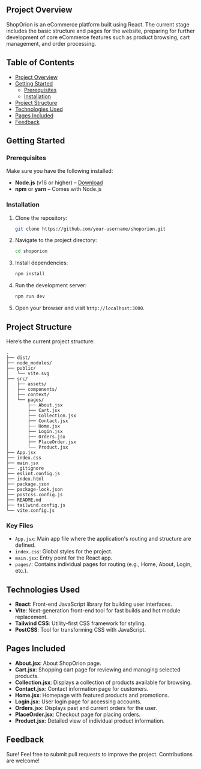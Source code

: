 ## Project Overview

ShopOrion is an eCommerce platform built using React. The current stage includes the basic structure and pages for the website, preparing for further development of core eCommerce features such as product browsing, cart management, and order processing.

## Table of Contents

- [Project Overview](#project-overview)
- [Getting Started](#getting-started)
  - [Prerequisites](#prerequisites)
  - [Installation](#installation)
- [Project Structure](#project-structure)
- [Technologies Used](#technologies-used)
- [Pages Included](#pages-included)
- [Feedback](#feedback)

## Getting Started

### Prerequisites

Make sure you have the following installed:

- **Node.js** (v16 or higher) – [Download](https://nodejs.org/)
- **npm** or **yarn** – Comes with Node.js

### Installation

1. Clone the repository:
   ```bash
   git clone https://github.com/your-username/shoporion.git
   ```

2. Navigate to the project directory:
   ```bash
   cd shoporion
   ```

3. Install dependencies:
   ```bash
   npm install
   ```

4. Run the development server:
   ```bash
   npm run dev
   ```

5. Open your browser and visit `http://localhost:3000`.

## Project Structure

Here’s the current project structure:

```
.
├── dist/
├── node_modules/
├── public/
│   └── vite.svg
├── src/
│   ├── assets/
│   ├── components/
│   ├── context/
│   └── pages/
│       ├── About.jsx
│       ├── Cart.jsx
│       ├── Collection.jsx
│       ├── Contact.jsx
│       ├── Home.jsx
│       ├── Login.jsx
│       ├── Orders.jsx
│       ├── PlaceOrder.jsx
│       └── Product.jsx
├── App.jsx
├── index.css
├── main.jsx
├── .gitignore
├── eslint.config.js
├── index.html
├── package.json
├── package-lock.json
├── postcss.config.js
├── README.md
├── tailwind.config.js
└── vite.config.js
```

### Key Files

- `App.jsx`: Main app file where the application's routing and structure are defined.
- `index.css`: Global styles for the project.
- `main.jsx`: Entry point for the React app.
- `pages/`: Contains individual pages for routing (e.g., Home, About, Login, etc.).

## Technologies Used

- **React**: Front-end JavaScript library for building user interfaces.
- **Vite**: Next-generation front-end tool for fast builds and hot module replacement.
- **Tailwind CSS**: Utility-first CSS framework for styling.
- **PostCSS**: Tool for transforming CSS with JavaScript.

## Pages Included

- **About.jsx**: About ShopOrion page.
- **Cart.jsx**: Shopping cart page for reviewing and managing selected products.
- **Collection.jsx**: Displays a collection of products available for browsing.
- **Contact.jsx**: Contact information page for customers.
- **Home.jsx**: Homepage with featured products and promotions.
- **Login.jsx**: User login page for accessing accounts.
- **Orders.jsx**: Displays past and current orders for the user.
- **PlaceOrder.jsx**: Checkout page for placing orders.
- **Product.jsx**: Detailed view of individual product information.

## Feedback

Sure! Feel free to submit pull requests to improve the project. Contributions are welcome!

